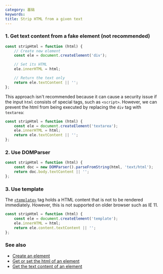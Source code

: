 ```yaml
---
category: 基础
keywords:
title: Strip HTML from a given text
---
```


### 1. Get text content from a fake element (not recommended)

```js
const stripHtml = function (html) {
    // Create new element
    const ele = document.createElement('div');

    // Set its HTML
    ele.innerHTML = html;

    // Return the text only
    return ele.textContent || '';
};
```

This approach isn't recommended because it can cause a security issue if the input `html` consists of special tags, such as
`<script>`. However, we can prevent the html from being executed by replacing the `div` tag with `textarea`:

```js
const stripHtml = function (html) {
    const ele = document.createElement('textarea');
    ele.innerHTML = html;
    return ele.textContent || '';
};
```

### 2. Use DOMParser

```js
const stripHtml = function (html) {
    const doc = new DOMParser().parseFromString(html, 'text/html');
    return doc.body.textContent || '';
};
```

### 3. Use template

The [`<template>`](https://developer.mozilla.org/en-US/docs/Web/HTML/Element/template) tag holds a HTML content that is not to be rendered immediately. However, this is not supported on older browser such as IE 11.

```js
const stripHtml = function (html) {
    const ele = document.createElement('template');
    ele.innerHTML = html;
    return ele.content.textContent || '';
};
```

### See also

-   [Create an element](/create-an-element)
-   [Get or set the html of an element](/get-or-set-the-html-of-an-element)
-   [Get the text content of an element](/get-the-text-content-of-an-element)
